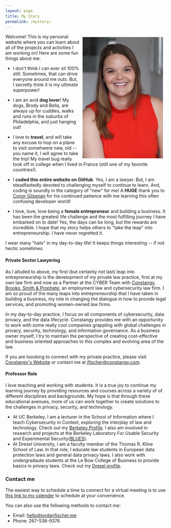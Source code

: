 ```yaml
---
layout: page
title: My Story
permalink: /mystory/
---
```


<img style="float: right; width:50%; height:50%; margin:10px; " src="/images/21.04.16 small J. Fischer Drexel Photo copy.jpeg">

Welcome! This is my personal website where you can learn about all of the projects and activities I am working on! Here are some fun things about me:

* I don't think I can ever sit 100% still. Sometimes, that can drive everyone around me *nuts*. But, I secretly think it is my ultimate superpower!

* I am an avid **dog lover**! My dogs, Brody and Bella, are always up for cuddles, walks and runs in the suburbs of Philadelphia, and just hanging out! 

* I love to **travel**, and will take any excuse to hop on a plane to visit somehwere new, old -- you name it, I will agree to take the trip! My travel bug really took off in college when I lived in France (still one of my favorite countries!). 

* I **coded this entire website on GitHub**. Yes, I am a lawyer. But, I am steadfastedly devoted to challenging myself to continue to learn. And, coding is soundly in the category of "new" for me! A **HUGE** thank you to [Conor Gilsenan](https://twitter.com/conorgil) for his continued patience with me learning this often confusing developer world!

* I love, love, love being a **female entrepreneur** and building a business. It has been the greatest life challenge and the most fulfilling journey I have embarked on to date! Yes, the days can be long, but the rewards are incredible. I hope that my story helps others to "take the leap" into entrepreneurship. I have never regretted it.

I wear many "hats" in my day-to-day life! It keeps things interesting -- if not hectic sometimes. 

#### Private Sector Lawyering
As I alluded to above, my first (but certainly not last) leap into entrepreneurship is the development of my private law practice, first at my own law firm and now as a Partner at the CYBER Team with [Constangy, Brooks, Smith & Prophete](https://www.constangy.com/), an employment law and cybersecurity law firm. I am so proud of the many leaps into entrepreneurship that I have taken in building a business, my role in changing the dialogue in how to provide legal services, and promoting women-owned law firms. 

In my day-to-day practice, I focus on all components of cybersecurity, data privacy, and the data lifecycle. Constangy provides me with an opportunity to work with some really cool companies grappling with global challenges in privacy, security, technology, and information governance. As a business owner myself, I try to maintain the perspective of creating cost-effective and business oriented approaches to this complex and evolving area of the law. 

If you are loooking to connect with my private practice, please visit [Constangy's Website]([https://www.octillolaw.com/](https://www.constangy.com/)) or contact me at [jfischer@constangy.com](mailto:jfischer@constangy.com).

#### Professor Role
I love teaching and working with students. It is a true joy to continue my learning journey by providing resources and courses across a variety of of different disciplines and backgrounds. My hope is that through these educational avenues, more of us can work together to create solutions to the challenges in privacy, security, and technology.  

* At UC Berkeley, I am a lecturer in the School of Information where I teach Cybersecurity in Context, exploring the interplay of law and technology. Check out my [Berkeley Profile](https://www.ischool.berkeley.edu/people/jordan-fischer#profile-main). I also am involved in research and projects at the Berkeley Laboratory For Usable Security and Experimental Security([BLUES](https://blues.cs.berkeley.edu/people/jordan_fischer/)).
* At Drexel University, I am a faculty member of the Thomas R. Kline School of Law. In that role, I educate law students in European data protection laws and general data privacy laws. I also work with undergradaute students at the Le Bow College of Business to provide basics in privacy laws. Check out my [Drexel profile](https://drexel.edu/law/faculty/fulltime_fac/jordan-fischer/).

### Contact me

The easiest way to schedule a time to connect for a virtual meeting is to use [this link to my calender](https://calendly.com/jordan-fischer/15min) to schedule at your convenience. 

You can also use the following methods to contact me:

* Email: [hello@jordanfischer.me](mailto:hello@jordanfischer.me)
* Phone: 267-536-9376
